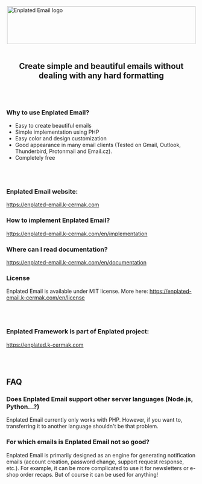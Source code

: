 <div style="display:flex; justify-content:center;">
<img src="https://mirror.k-cermak.com/data/logo-v3/logo-enplatedemail.svg" alt="Enplated Email logo" style="height: 100px; width:500px;"/>
</div>
<br/>
<h2 style="text-align: center;">Create simple and beautiful emails without dealing with any hard formatting</h2>
<br/>
<br/>

### Why to use Enplated Email?
- Easy to create beautiful emails 
- Simple implementation using PHP
- Easy color and design customization
- Good appearance in many email clients (Tested on Gmail, Outlook, Thunderbird, Protonmail and Email.cz). 
- Completely free

<br/>
<br/>

### Enplated Email website:
https://enplated-email.k-cermak.com

### How to implement Enplated Email?
https://enplated-email.k-cermak.com/en/implementation

### Where can I read documentation?
https://enplated-email.k-cermak.com/en/documentation

### License
Enplated Email is available under MIT license. More here: https://enplated-email.k-cermak.com/en/license

<br/>
<br/>

### Enplated Framework is part of Enplated project:
https://enplated.k-cermak.com

<br/>
<br/>

## FAQ
### Does Enplated Email support other server languages (Node.js, Python...?)
Enplated Email currently only works with PHP. However, if you want to, transferring it to another language shouldn't be that problem.

### For which emails is Enplated Email not so good?
Enplated Email is primarily designed as an engine for generating notification emails (account creation, password change, support request response, etc.). For example, it can be more complicated to use it for newsletters or e-shop order recaps. But of course it can be used for anything!
